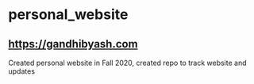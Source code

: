# personal_website
## https://gandhibyash.com
Created personal website in Fall 2020, created repo to track website and updates 

